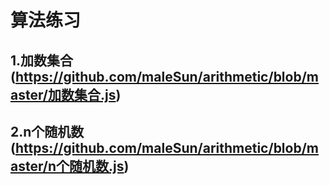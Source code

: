 # 算法练习
## 1.加数集合(https://github.com/maleSun/arithmetic/blob/master/加数集合.js)
## 2.n个随机数(https://github.com/maleSun/arithmetic/blob/master/n个随机数.js)
